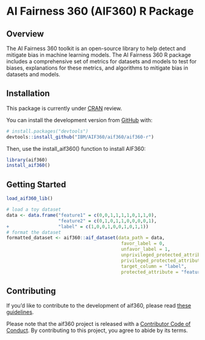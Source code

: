 
<!-- README.md is generated from README.Rmd. Please edit that file -->

# AI Fairness 360 (AIF360) R Package

<!-- badges: start -->

<!-- badges: end -->

## Overview

The AI Fairness 360 toolkit is an open-source library to help detect and
mitigate bias in machine learning models. The AI Fairness 360 R package
includes a comprehensive set of metrics for datasets and models to test
for biases, explanations for these metrics, and algorithms to mitigate
bias in datasets and models.

## Installation

This package is currently under [CRAN](https://CRAN.R-project.org)
review.

You can install the development version from
[GitHub](https://github.com/) with:

``` r
# install.packages("devtools")
devtools::install_github("IBM/AIF360/aif360/aif360-r") 
```

Then, use the install\_aif360() function to install AIF360:

``` r
library(aif360)
install_aif360()
```

## Getting Started

``` r
load_aif360_lib()
```

``` r
# load a toy dataset
data <- data.frame("feature1" = c(0,0,1,1,1,1,0,1,1,0), 
                   "feature2" = c(0,1,0,1,1,0,0,0,0,1),
+                  "label" = c(1,0,0,1,0,0,1,0,1,1))
# format the dataset
formatted_dataset <- aif360::aif_dataset(data_path = data, 
                                          favor_label = 0, 
                                          unfavor_label = 1, 
                                          unprivileged_protected_attribute = 0, 
                                          privileged_protected_attribute = 1, 
                                          target_column = "label", 
                                          protected_attribute = "feature1")
```

## Contributing

If you’d like to contribute to the development of aif360, please read
[these guidelines](CONTRIBUTING.md).

Please note that the aif360 project is released with a [Contributor Code
of Conduct](CODEOFCONDUCT.md). By contributing to this project, you
agree to abide by its terms.
